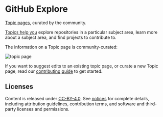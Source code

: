# GitHub Explore
[Topic pages](https://github.com/explore/topics/), curated by the community.

[Topics help you](https://help.github.com/articles/about-topics/) explore repositories in a particular subject area, learn more about a subject area, and find projects to contribute to.

The information on a Topic page is community-curated:

![topic page](https://user-images.githubusercontent.com/1840802/30931549-de8591e0-a379-11e7-941c-e9f2e89d83c9.png)

If you want to suggest edits to an existing topic page, or curate a new Topic page, read our [contributing guide](CONTRIBUTING.md) to get started.

## Licenses

Content is released under [CC-BY-4.0](https://creativecommons.org/licenses/by/4.0/). See [notices](notices.md) for complete details, including attribution guidelines, contribution terms, and software and third-party licenses and permissions.
